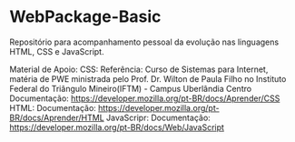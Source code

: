 # WebPackage-Basic
Repositório para acompanhamento pessoal da evolução nas linguagens HTML, CSS e JavaScript.

Material de Apoio:
  CSS:
    Referência: Curso de Sistemas para Internet, matéria de PWE ministrada pelo Prof. Dr. Wilton de Paula Filho no Instituto Federal do Triângulo Mineiro(IFTM) - Campus Uberlândia Centro 
    Documentação: https://developer.mozilla.org/pt-BR/docs/Aprender/CSS
  HTML:
    Documentação: https://developer.mozilla.org/pt-BR/docs/Aprender/HTML
  JavaScripr:
    Documentação: https://developer.mozilla.org/pt-BR/docs/Web/JavaScript
